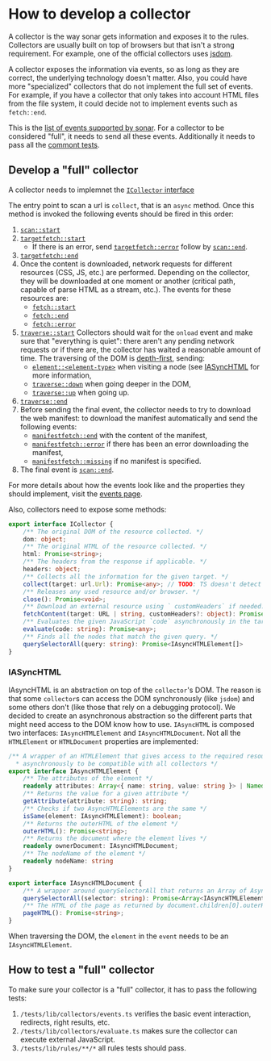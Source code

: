 # How to develop a collector

A collector is the way sonar gets information and exposes it to the rules.
Collectors are usually built on top of browsers but that isn't a strong
requirement. For example, one of the official collectors uses [jsdom](https://github.com/tmpvar/jsdom).

A collector exposes the information via events, so as long as they are
correct, the underlying technology doesn't matter. Also, you could have
more "specialized" collectors that do not implement the full set of events.
For example, if you have a collector that only takes into account HTML files
from the file system, it could decide not to implement events such as
`fetch::end`.

This is the [list of events supported by sonar](./events.md). For a collector
to be considered "full", it needs to send all these events. Additionally it
needs to pass all the [commont tests](#how-to-test-a-full-collector).

## Develop a "full" collector

A collector needs to implemnet the [`ICollector` interface](https://github.com/sonarwhal/sonar/blob/master/src/lib/types/collector.ts)

The entry point to scan a url is `collect`, that is an `async` method.
Once this method is invoked the following events should be fired in this order:

1. [`scan::start`](./events.md#scanstart)
1. [`targetfetch::start`](./events.md#targetfetchstart)
   * If there is an error, send [`targetfetch::error`](./events.md#targetfetcherror)
   follow by [`scan::end`](./events.md#targetfetchend).
1. [`targetfetch::end`](./events.md#targetfetchend)
1. Once the content is downloaded, network requests for different resources
   (CSS, JS, etc.) are performed. Depending on the collector, they will be
   downloaded at one moment or another (critical path, capable of parse HTML as
   a stream, etc.). The events for these resources are:
   * [`fetch::start`](./events.md#fetchstart)
   * [`fetch::end`](./events.md#fetchend)
   * [`fetch::error`](./events.md#fetcherror)
1. [`traverse::start`](./events.md#traversestart)
   Collectors should wait for the `onload` event and make sure that "everything
   is quiet": there aren't any pending network requests or if there are, the
   collector has waited a reasonable amount of time.
   The traversing of the DOM is [depth-first](https://en.wikipedia.org/wiki/Depth-first_search), sending:
   * [`element::<element-type>`](./events.md#elementelement-type) when visiting a node (see [IASyncHTML](#iasynchtml) for more information,
   * [`traverse::down`](./events.md#traversedown) when going deeper in the DOM,
   * [`traverse::up`](./events.md#traverse::up) when going up.
1. [`traverse::end`](./events.md#traverse::end)
1. Before sending the final event, the collector needs to try to download the web manifest:
   to download the manifest automatically and send the following events:
   * [`manifestfetch::end`](./events.md#manifestfetchend) with the content of
   the manifest,
   * [`manifestfetch::error`](./events.md#manifestfetchend) if there has been
   an error downloading the manifest,
   * [`manifestfetch::missing`](./events.md#manifestfetchend) if no manifest
   is specified.
1. The final event is [`scan::end`](./events.md#scanend).

For more details about how the events look like and the properties they should implement, visit the [events page](,/.events.md).

Also, collectors need to expose some methods:

```ts
export interface ICollector {
    /** The original DOM of the resource collected. */
    dom: object;
    /** The original HTML of the resource collected. */
    html: Promise<string>;
    /** The headers from the response if applicable. */
    headers: object;
    /** Collects all the information for the given target. */
    collect(target: url.Url): Promise<any>; // TODO: TS doesn't detect correctly `pify` promises
    /** Releases any used resource and/or browser. */
    close(): Promise<void>;
    /** Download an external resource using ` customHeaders` if needed. */
    fetchContent(target: URL | string, customHeaders?: object): Promise<INetworkData>;
    /** Evaluates the given JavaScript `code` asynchronously in the target. */
    evaluate(code: string): Promise<any>;
    /** Finds all the nodes that match the given query. */
    querySelectorAll(query: string): Promise<IAsyncHTMLElement[]>
}
```

### IASyncHTML

IAsyncHTML is an abstraction on top of the `collector`'s DOM. The reason
is that some `collector`s can access the DOM synchronously (like `jsdom`)
and some others don't (like those that rely on a debugging protocol). We
decided to create an asynchronous abstraction so the different parts that
might need access to the DOM know how to use. `IAsyncHTML` is composed two
interfaces:
`IAsyncHTMLElement` and `IAsyncHTMLDocument`. Not all the `HTMLElement` or
`HTMLDocument` properties are implemented:

```ts
/** A wrapper of an HTMLElement that gives access to the required resources
  * asynchronously to be compatible with all collectors */
export interface IAsyncHTMLElement {
    /** The attributes of the element */
    readonly attributes: Array<{ name: string, value: string }> | NamedNodeMap;
    /** Returns the value for a given attribute */
    getAttribute(attribute: string): string;
    /** Checks if two AsyncHTMLElements are the same */
    isSame(element: IAsyncHTMLElement): boolean;
    /** Returns the outerHTML of the element */
    outerHTML(): Promise<string>;
    /** Returns the document where the element lives */
    readonly ownerDocument: IAsyncHTMLDocument;
    /** The nodeName of the element */
    readonly nodeName: string
}

export interface IAsyncHTMLDocument {
    /** A wrapper around querySelectorAll that returns an Array of AsyncHTMLElements instead of a NodeList */
    querySelectorAll(selector: string): Promise<Array<IAsyncHTMLElement>>
    /** The HTML of the page as returned by document.children[0].outerHTML or similar */
    pageHTML(): Promise<string>;
}
```

When traversing the DOM, the `element` in the `event` needs to be an
`IAsyncHTMLElement`.

## How to test a "full" collector

To make sure your collector is a "full" collector, it has to pass the
following tests:

1. `/tests/lib/collectors/events.ts` verifies the basic event interaction,
   redirects, right results, etc.
1. `/tests/lib/collectors/evaluate.ts` makes sure the collector can execute
   external JavaScript.
1. `/tests/lib/rules/**/*` all rules tests should pass.
